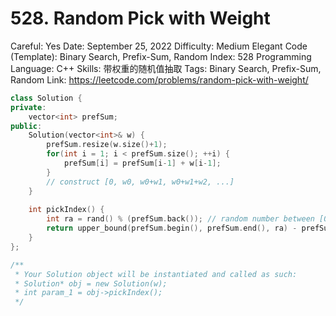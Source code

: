 # 528. Random Pick with Weight

Careful: Yes
Date: September 25, 2022
Difficulty: Medium
Elegant Code (Template): Binary Search, Prefix-Sum, Random
Index: 528
Programming Language: C++
Skills: 带权重的随机值抽取
Tags: Binary Search, Prefix-Sum, Random
Link: https://leetcode.com/problems/random-pick-with-weight/

```cpp
class Solution {
private:
    vector<int> prefSum;
public:
    Solution(vector<int>& w) {
        prefSum.resize(w.size()+1);
        for(int i = 1; i < prefSum.size(); ++i) {
            prefSum[i] = prefSum[i-1] + w[i-1];
        }
        // construct [0, w0, w0+w1, w0+w1+w2, ...]
    }
    
    int pickIndex() {
        int ra = rand() % (prefSum.back()); // random number between [0, prefSum.back()-1];
        return upper_bound(prefSum.begin(), prefSum.end(), ra) - prefSum.begin() - 1;
    }
};

/**
 * Your Solution object will be instantiated and called as such:
 * Solution* obj = new Solution(w);
 * int param_1 = obj->pickIndex();
 */
```